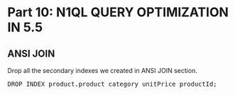 # Part 10: N1QL QUERY OPTIMIZATION IN 5.5
  
## ANSI JOIN

Drop all the secondary indexes we created in ANSI JOIN section.

<pre id="example">
DROP INDEX product.product_category_unitPrice_productId;
</pre>
